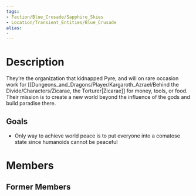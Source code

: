 ```yaml
---
tags:
- Faction/Blue_Crusade/Sapphire_Skies
- Location/Transient_Entities/Blue_Crusade
alias:
- 
---
```


# Description
They’re the organization that kidnapped Pyre, and will on rare occasion work for [[Dungeons_and_Dragons/Player/Kargaroth_Azrael/Behind the Divide/Characters/Zicarae, the Torturer|Zicarae]] for money, tools, or food. Their mission is to create a new world beyond the influence of the gods and build paradise there.

## Goals
- Only way to achieve world peace is to put everyone into a comatose state since humanoids cannot be peaceful

# Members


## Former Members